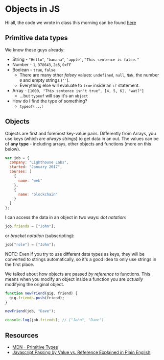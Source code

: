 # Objects in JS

Hi all, the code we wrote in class this morning can be found [here](https://github.com/daegren/lhl-apr1-w1d3-objects)

## Primitive data types

We know these guys already:

- String - `"Hello"`, `"banana"`, `'apple'`, `"This sentence is false."`
- Number - `1`, `378643`, `2e5`, `0xFF`
- Boolean - `true`, `false`
  - There are many other _falsey_ values: `undefined`, `null`, `NaN`, the number `0` and empty strings (`''`).
  - Everything else will evaluate to `true` inside an `if` statement.
- Array - `[1000, "This sentence isn't true", [4, 5, 6], "wat?"]`
  - ...but `typeof` will say it's an `object`
- How do I find the type of something?
  - `typeof(...)`

## Objects

Objects are first and foremost key-value pairs. Differently from Arrays, you use keys (which are _always strings_) to get data in an out. The values can be of **any type** - including arrays, other objects and functions (more on this below).

```javascript
var job = {
  company: "Lighthouse Labs",
  started: "January 2017",
  courses: [
    {
      name: "web"
    },
    {
      name: "blockchain"
    }
  ]
};
```

I can access the data in an object in two ways: _dot notation_:

```javascript
job.friends = ["John"];
```

or _bracket notation_ (subscripting):

```javascript
job["role"] = ["John"];
```

NOTE: Even if you try to use different data types as keys, they will be converted to strings automatically, so it's a good idea to only use strings in the first place.

We talked about how objects are passed _by reference_ to functions. This means when you modify an object inside a function you are _actually_ modifying the original object.

```javascript
function newFriend(gig, friend) {
  gig.friends.push(friend);
}

newFriend(job, "Dave");

console.log(job.friends); // ["John", "Dave"]
```

## Resources

- [MDN - Primitive Types](https://developer.mozilla.org/en-US/docs/Glossary/Primitive)
- [Javascript Passing by Value vs. Reference Explained in Plain English](https://codeburst.io/javascript-passing-by-value-vs-reference-explained-in-plain-english-8d00fd06a47c)

